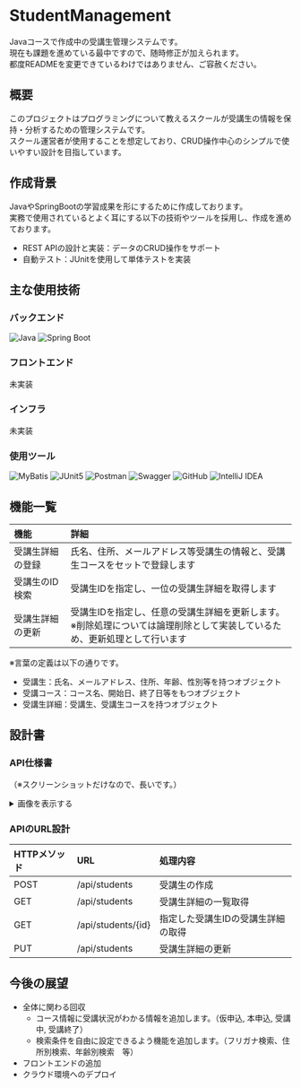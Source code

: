 # StudentManagement
Javaコースで作成中の受講生管理システムです。\
現在も課題を進めている最中ですので、随時修正が加えられます。\
都度READMEを変更できているわけではありません、ご容赦ください。

## 概要
このプロジェクトはプログラミングについて教えるスクールが受講生の情報を保持・分析するための管理システムです。\
スクール運営者が使用することを想定しており、CRUD操作中心のシンプルで使いやすい設計を目指しています。

## 作成背景
JavaやSpringBootの学習成果を形にするために作成しております。\
実務で使用されているとよく耳にする以下の技術やツールを採用し、作成を進めております。
- REST APIの設計と実装：データのCRUD操作をサポート
- 自動テスト：JUnitを使用して単体テストを実装

## 主な使用技術
### バックエンド
 ![Java](https://img.shields.io/badge/Java-21-orange)
 ![Spring Boot](https://img.shields.io/badge/Spring%20Boot-3.3.5-green)
### フロントエンド
未実装

### インフラ
未実装

### 使用ツール
 ![MyBatis](https://img.shields.io/badge/MyBatis-orange)
 ![JUnit5](https://img.shields.io/badge/JUnit5-green)
 ![Postman](https://img.shields.io/badge/Postman-red)
 ![Swagger](https://img.shields.io/badge/Swagger-lightblue)
 ![GitHub](https://img.shields.io/badge/-GitHub-181717.svg?logo=github&style=flat)
 ![IntelliJ IDEA](https://img.shields.io/badge/-intellij%20IDEA-000.svg?logo=intellij-idea&style=flat)

## 機能一覧
| 機能 | 詳細 |
|:---|:---|
| 受講生詳細の登録 | 氏名、住所、メールアドレス等受講生の情報と、受講生コースをセットで登録します |
| 受講生のID検索 | 受講生IDを指定し、一位の受講生詳細を取得します |
| 受講生詳細の更新 | 受講生IDを指定し、任意の受講生詳細を更新します。<br> ※削除処理については論理削除として実装しているため、更新処理として行います |

※言葉の定義は以下の通りです。
- 受講生：氏名、メールアドレス、住所、年齢、性別等を持つオブジェクト
- 受講コース：コース名、開始日、終了日等をもつオブジェクト
- 受講生詳細：受講生、受講生コースを持つオブジェクト

## 設計書
### API仕様書
（※スクリーンショットだけなので、長いです。）
<details>
  <summary>画像を表示する</summary>
  <img src="https://github.com/user-attachments/assets/79932a2c-736d-48c4-b00d-bfdba736c649" alt="画像説明" />
</details>



### APIのURL設計
| HTTPメソッド | URL | 処理内容 |
|:---|:---|:---|
| POST | /api/students | 受講生の作成 |
| GET | /api/students | 受講生詳細の一覧取得 |
| GET | /api/students/{id} | 指定した受講生IDの受講生詳細の取得 |
| PUT | /api/students | 受講生詳細の更新 |

## 今後の展望
- 全体に関わる回収
  - コース情報に受講状況がわかる情報を追加します。（仮申込, 本申込, 受講中, 受講終了）
  - 検索条件を自由に設定できるよう機能を追加します。（フリガナ検索、住所別検索、年齢別検索　等）
- フロントエンドの追加
- クラウド環境へのデプロイ
